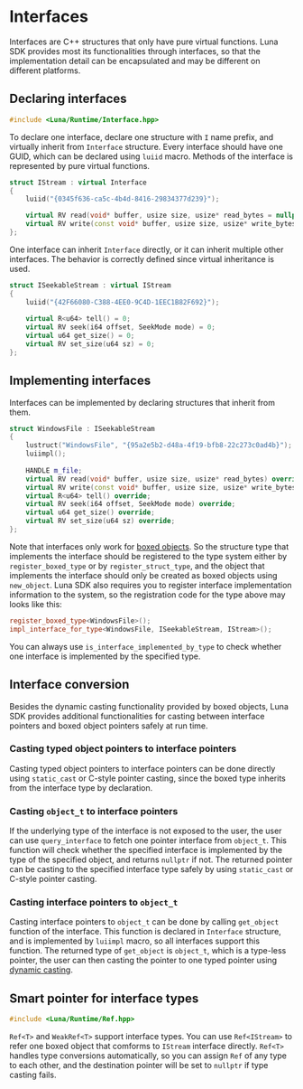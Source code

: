 # Interfaces

Interfaces are C++ structures that only have pure virtual functions. Luna SDK provides most its functionalities through interfaces, so that the implementation detail can be encapsulated and may be different on different platforms.

## Declaring interfaces

```c++
#include <Luna/Runtime/Interface.hpp>
```

To declare one interface, declare one structure with `I` name prefix, and virtually inherit from `Interface` structure. Every interface should have one GUID, which can be declared using `luiid` macro. Methods of the interface is represented by pure virtual functions.

```c++
struct IStream : virtual Interface
{
	luiid("{0345f636-ca5c-4b4d-8416-29834377d239}");

	virtual RV read(void* buffer, usize size, usize* read_bytes = nullptr) = 0;
	virtual RV write(const void* buffer, usize size, usize* write_bytes = nullptr) = 0;
};
```

One interface can inherit `Interface` directly, or it can inherit multiple other interfaces. The behavior is correctly defined since virtual inheritance is used.

```c++
struct ISeekableStream : virtual IStream
{
	luiid("{42F66080-C388-4EE0-9C4D-1EEC1B82F692}");
    
	virtual R<u64> tell() = 0;
	virtual RV seek(i64 offset, SeekMode mode) = 0;
	virtual u64 get_size() = 0;
	virtual RV set_size(u64 sz) = 0;
};
```

## Implementing interfaces

Interfaces can be implemented by declaring structures that inherit from them.

```c++
struct WindowsFile : ISeekableStream
{
    lustruct("WindowsFile", "{95a2e5b2-d48a-4f19-bfb8-22c273c0ad4b}");
	luiimpl();
    
    HANDLE m_file;
    virtual RV read(void* buffer, usize size, usize* read_bytes) override;
    virtual RV write(const void* buffer, usize size, usize* write_bytes) override;
    virtual R<u64> tell() override;
	virtual RV seek(i64 offset, SeekMode mode) override;
	virtual u64 get_size() override;
	virtual RV set_size(u64 sz) override;
};
```

Note that interfaces only work for [boxed objects](boxed_objects.md). So the structure type that implements the interface should be registered to the type system either by `register_boxed_type` or by `register_struct_type`, and the object that implements the interface should only be created as boxed objects using `new_object`. Luna SDK also requires you to register interface implementation information to the system, so the registration code for the type above may looks like this:

```c++
register_boxed_type<WindowsFile>();
impl_interface_for_type<WindowsFile, ISeekableStream, IStream>();
```

You can always use `is_interface_implemented_by_type` to check whether one interface is implemented by the specified type.

## Interface conversion

Besides the dynamic casting functionality provided by boxed objects, Luna SDK provides additional functionalities for casting between interface pointers and boxed object pointers safely at run time.

### Casting typed object pointers to interface pointers

Casting typed object pointers to interface pointers can be done directly using `static_cast` or C-style pointer casting, since the boxed type inherits from the interface type by declaration.

### Casting `object_t` to interface pointers

If the underlying type of the interface is not exposed to the user, the user can use `query_interface` to fetch one pointer interface from `object_t`. This function will check whether the specified interface is implemented by the type of the specified object, and returns `nullptr` if not. The returned pointer can be casting to the specified interface type safely by using `static_cast` or C-style pointer casting.

### Casting interface pointers to `object_t` 

Casting interface pointers to `object_t`  can be done by calling `get_object` function of the interface. This function is declared in `Interface` structure, and is implemented by `luiimpl` macro, so all interfaces support this function. The returned type of `get_object` is `object_t`, which is a type-less pointer, the user can then casting the pointer to one typed pointer using [dynamic casting](boxed_objects.md#run-time-type-identification-and-dynamic-casting).

## Smart pointer for interface types

```c++
#include <Luna/Runtime/Ref.hpp>
```

`Ref<T>` and `WeakRef<T>` support interface types. You can use `Ref<IStream>` to refer one boxed object that comforms to `IStream` interface directly. `Ref<T>` handles type conversions automatically, so you can assign `Ref` of any type to each other, and the destination pointer will be set to `nullptr` if type casting fails.